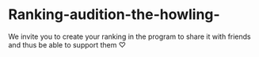 # Ranking-audition-the-howling-
We invite you to create your ranking in the program to share it with friends and thus be able to support them ♡︎
